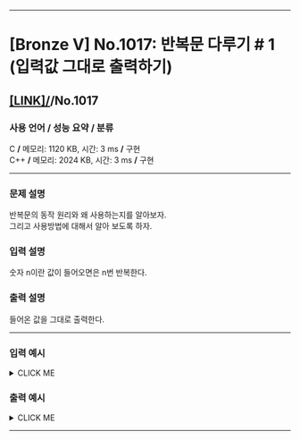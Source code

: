 <hr>

# [Bronze V] No.1017: 반복문 다루기 # 1 (입력값 그대로 출력하기) 

## [[LINK]/](http://ascode.org/problem.php?id=1017)/No.1017 

### 사용 언어 / 성능 요약 / 분류 

C **/** 메모리: 1120 KB, 시간: 3 ms **/** 구현 <br>
C++ **/** 메모리: 2024 KB, 시간: 3 ms **/** 구현 <br>

<hr>

### 문제 설명 

반복문의 동작 원리와 왜 사용하는지를 알아보자. <br>
그리고 사용방법에 대해서 알아 보도록 하자. <br>

### 입력 설명 

숫자 n이란 값이 들어오면은 n번 반복한다. <br>

### 출력 설명 

들어온 값을 그대로 출력한다. <br>

<hr>

### 입력 예시

<details><summary>CLICK ME</summary>
<pre>
<strong>5
1
56
241
2249
4</strong>
</pre>
</details>

### 출력 예시

<details><summary>CLICK ME</summary>
<pre>
<strong>1
56
241
2249
4</strong>
</pre>
</details>

<hr>
